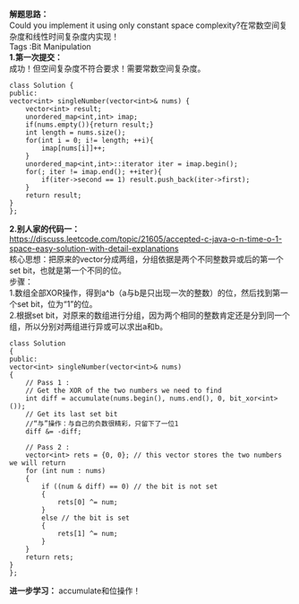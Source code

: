 **解题思路：**  
Could you implement it using only constant space complexity?在常数空间复杂度和线性时间复杂度内实现！  
Tags :Bit Manipulation  
**1.第一次提交：**  
成功！但空间复杂度不符合要求！需要常数空间复杂度。

    class Solution {
	public:
    vector<int> singleNumber(vector<int>& nums) {
        vector<int> result;
        unordered_map<int,int> imap;
        if(nums.empty()){return result;}
        int length = nums.size();
        for(int i = 0; i!= length; ++i){
            imap[nums[i]]++; 
        }
        unordered_map<int,int>::iterator iter = imap.begin();
        for(; iter != imap.end(); ++iter){
            if(iter->second == 1) result.push_back(iter->first);
        }
        return result;
    }
	};


**2.别人家的代码一：**  
https://discuss.leetcode.com/topic/21605/accepted-c-java-o-n-time-o-1-space-easy-solution-with-detail-explanations  
核心思想：把原来的vector分成两组，分组依据是两个不同整数异或后的第一个set bit，也就是第一个不同的位。  
步骤：  
1.数组全部XOR操作，得到a^b（a与b是只出现一次的整数）的位，然后找到第一个set bit，位为“1”的位。  
2.根据set bit，对原来的数组进行分组，因为两个相同的整数肯定还是分到同一个组，所以分别对两组进行异或可以求出a和b。  

	class Solution
	{
	public:
    vector<int> singleNumber(vector<int>& nums) 
    {
        // Pass 1 : 
        // Get the XOR of the two numbers we need to find
        int diff = accumulate(nums.begin(), nums.end(), 0, bit_xor<int>());
        // Get its last set bit
		//“与”操作：与自己的负数很精彩，只留下了一位1
        diff &= -diff;

        // Pass 2 :
        vector<int> rets = {0, 0}; // this vector stores the two numbers we will return
        for (int num : nums)
        {
            if ((num & diff) == 0) // the bit is not set
            {
                rets[0] ^= num;
            }
            else // the bit is set
            {
                rets[1] ^= num;
            }
        }
        return rets;
    }
	};

**进一步学习：** accumulate和位操作！
